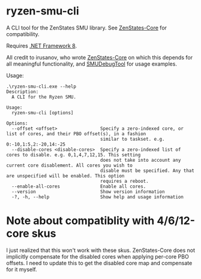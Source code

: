 # ryzen-smu-cli

A CLI tool for the ZenStates SMU library. See [ZenStates-Core](https://github.com/irusanov/ZenStates-Core) for compatibility.

Requires [.NET Framework 8](https://dotnet.microsoft.com/en-us/download/dotnet/8.0).

All credit to irusanov, who wrote [ZenStates-Core](https://github.com/irusanov/ZenStates-Core) on which this depends for all meaningful functionality, and [SMUDebugTool](https://github.com/irusanov/SMUDebugTool) for usage examples.

Usage:
```
.\ryzen-smu-cli.exe --help
Description:
  A CLI for the Ryzen SMU.

Usage:
  ryzen-smu-cli [options]

Options:
  --offset <offset>                Specify a zero-indexed core, or list of cores, and their PBO offset(s), in a fashion
                                   similar to taskset. e.g. 0:-10,1:5,2:-20,14:-25
  --disable-cores <disable-cores>  Specify a zero-indexed list of cores to disable. e.g. 0,1,4,7,12,15. This setting
                                   does not take into account any current core disablement. All cores you wish to
                                   disable must be specified. Any that are unspecified will be enabled. This option
                                   requires a reboot.
  --enable-all-cores               Enable all cores.
  --version                        Show version information
  -?, -h, --help                   Show help and usage information
```

# Note about compatiblity with 4/6/12-core skus
I just realized that this won't work with these skus. ZenStates-Core does not implicitly compensate for the disabled cores when applying per-core PBO offsets. I need to update this to get the disabled core map and compensate for it myself.